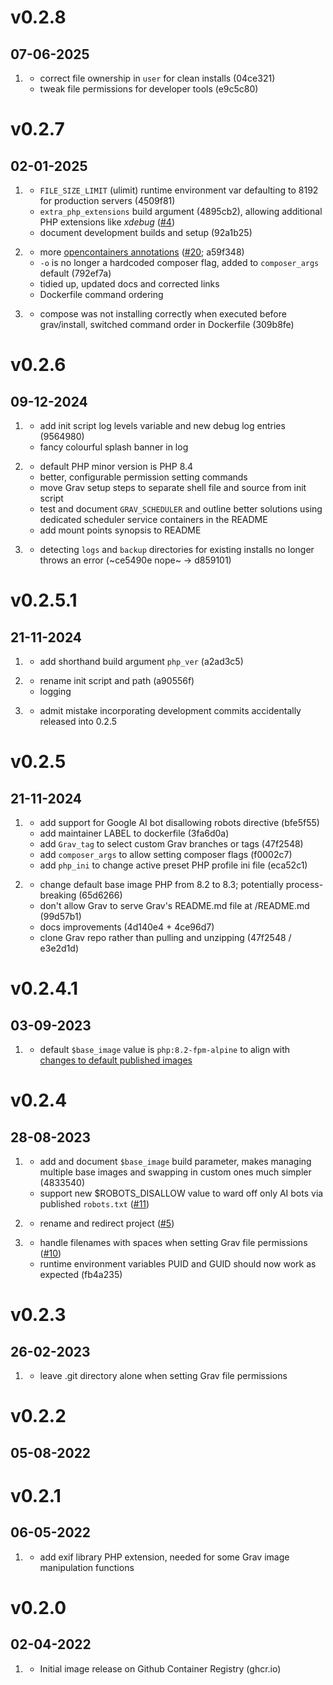 # v0.2.8
## 07-06-2025

1. [](#bugfix)
    * correct file ownership in `user` for clean installs (04ce321)
    * tweak file permissions for developer tools (e9c5c80)

# v0.2.7
## 02-01-2025

1. [](#new)
    * `FILE_SIZE_LIMIT` (ulimit) runtime environment var defaulting to 8192 for production servers (4509f81)
    * `extra_php_extensions` build argument (4895cb2), allowing additional PHP extensions like _xdebug_ ([#4](https://github.com/hughbris/cadaver/issues/4))
    * document development builds and setup (92a1b25)

2. [](#improved)
    * more [opencontainers annotations](https://github.com/opencontainers/image-spec/blob/main/annotations.md) ([#20](https://github.com/hughbris/cadaver/issues/20); a59f348)
    * `-o` is no longer a hardcoded composer flag, added to `composer_args` default (792ef7a)
    * tidied up, updated docs and corrected links
    * Dockerfile command ordering

3. [](#bugfix)
    * compose was not installing correctly when executed before grav/install, switched command order in Dockerfile (309b8fe)

# v0.2.6
## 09-12-2024

1. [](#new)
    * add init script log levels variable and new debug log entries (9564980)
    * fancy colourful splash banner in log

2. [](#improved)
    * default PHP minor version is PHP 8.4
    * better, configurable permission setting commands
    * move Grav setup steps to separate shell file and source from init script
    * test and document `GRAV_SCHEDULER` and outline better solutions using dedicated scheduler service containers in the README
    * add mount points synopsis to README

3. [](#bugfix)
    * detecting `logs` and `backup` directories for existing installs no longer throws an error (~ce5490e nope~ → d859101)

# v0.2.5.1
## 21-11-2024

1. [](#new)
    * add shorthand build argument `php_ver` (a2ad3c5)

2. [](#improved)
    * rename init script and path (a90556f)
    * logging

3. [](#bugfix)
    * admit mistake incorporating development commits accidentally released into 0.2.5

# v0.2.5
## 21-11-2024

1. [](#new)
    * add support for Google AI bot disallowing robots directive (bfe5f55)
    * add maintainer LABEL to dockerfile (3fa6d0a)
    * add `Grav_tag` to select custom Grav branches or tags (47f2548)
    * add `composer_args` to allow setting composer flags (f0002c7)
    * add `php_ini` to change active preset PHP profile ini file (eca52c1)

2. [](#improved)
    * change default base image PHP from 8.2 to 8.3; potentially process-breaking (65d6266)
    * don't allow Grav to serve Grav's README.md file at /README.md (99d57b1)
    * docs improvements (4d140e4 + 4ce96d7)
    * clone Grav repo rather than pulling and unzipping (47f2548 / e3e2d1d)

# v0.2.4.1
## 03-09-2023

1. [](#improved)
    * default `$base_image` value is `php:8.2-fpm-alpine` to align with [changes to default published images](https://github.com/hughbris/cadaver/discussions/8)

# v0.2.4
## 28-08-2023

1. [](#new)
    * add and document `$base_image` build parameter, makes managing multiple base images and swapping in custom ones much simpler (4833540)
    * support new $ROBOTS_DISALLOW value to ward off only AI bots via published `robots.txt` ([#11](https://github.com/hughbris/cadaver/issues/11))

2. [](#improved)
    * rename and redirect project ([#5](https://github.com/hughbris/cadaver/issues/5))

3. [](#bugfix)
    * handle filenames with spaces when setting Grav file permissions ([#10](https://github.com/hughbris/cadaver/issues/10))
    * runtime environment variables PUID and GUID should now work as expected (fb4a235)

# v0.2.3
## 26-02-2023

1. [](#bugfix)
    * leave .git directory alone when setting Grav file permissions

# v0.2.2
## 05-08-2022

# v0.2.1
## 06-05-2022

1. [](#improved)
    * add exif library PHP extension, needed for some Grav image manipulation functions

# v0.2.0
## 02-04-2022

1. [](#new)
    * Initial image release on Github Container Registry (ghcr.io)
